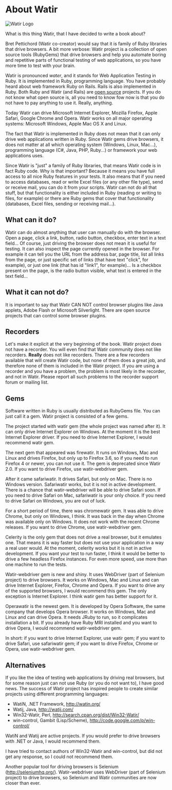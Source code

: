 # About Watir

![Watir Logo](https://raw.github.com/watir/watirbook/master/images/watir_logo.jpg)

What is this thing Watir, that I have decided to write a book about?

Bret Pettichord (Watir co-creator) would say that it is family of Ruby libraries that drive browsers. A bit more verbose: Watir project is a collection of open source tools (RubyGems) that drive browsers and help you automate boring and repetitive parts of functional testing of web applications, so you have more time to test with your brain.

Watir is pronounced *water*, and it stands for Web Application Testing in Ruby. It is implemented in Ruby, programming language. You have probably heard about web framework Ruby on Rails. Rails is also implemented in Ruby. Both Ruby and Watir (and Rails) are [open source](http://en.wikipedia.org/wiki/Open_source) projects. If you do not know what open source is, all you need to know fow now is that you do not have to pay anything to use it. Really, anything.

Today Watir can drive Microsoft Internet Explorer, Mozilla Firefox, Apple Safari, Google Chrome and Opera. Watir works on all major operating systems: Microsoft Windows, Apple Mac OS X and Linux.

The fact that Watir is implemented in Ruby does not mean that it can only drive web applications written in Ruby. Since Watir gems drive browsers, it does not matter at all which operating system (Windows, Linux, Mac...), programming language (C#, Java, PHP, Ruby...) or framework your web applications uses.

Since Watir is "just" a family of Ruby libraries, that means Watir code is in fact Ruby code. Why is that important? Because it means you have full access to all nice Ruby features in your tests. It also means that if you need to access databases, read or write Excel files (or any other file type), send or receive mail, you can do it from your scripts. Watir can not do all that stuff, but that functionality is either included in Ruby (reading or writing to files, for example) or there are Ruby gems that cover that functionality (databases, Excel files, sending or receiving mail...).

## What can it do?

Watir can do almost anything that user can manually do with the browser. Open a page, click a link, button, radio button, checkbox, enter text in a text field... Of course, just driving the browser does not mean it is useful for testing. It can also inspect the page currently opened in the browser. For example it can tell you the URL from the address bar, page title, list all links from the page, or just specific set of links (that have text "click", for example), or just one link (that has id "link1", for example)... Is a checkbox present on the page, is the radio button visible, what text is entered in the text field...

## What it can not do?

It is important to say that Watir CAN NOT control browser plugins like Java applets, Adobe Flash or Microsoft Silverlight. There are open source projects that can control some browser plugins.

## Recorders

Let's make it explicit at the very beginning of the book. Watir project does not have a recorder. You will even find that Watir community does not like recorders. **Really** does not like recorders. There are a few recorders available that will create Watir code, but none of them does a great job, and therefore none of them is included in the Watir project. If you are using a recorder and you have a problem, the problem is most likely in the recorder, and not in Watir. Please report all such problems to the recorder support forum or mailing list.

## Gems

Software written in Ruby is usually distributed as RubyGems file. You can just call it a gem. Watir project is consisted of a few gems.

The project started with watir gem (the whole project was named after it). It can only drive Internet Explorer on Windows. At the moment it is the best Internet Explorer driver. If you need to drive Internet Explorer, I would recommend watir gem.

The next gem that appeared was firewatir. It runs on Windows, Mac and Linux and drives Firefox, but only up to Firefox 3.6, so if you need to run Firefox 4 or newer, you can not use it. The gem is deprecated since Watir 2.0. If you want to drive Firefox, use watir-webdriver gem.

After it came safariwatir. It drives Safari, but only on Mac. There is no Windows version. Safariwatir works, but it is not in active development. There is a chance that watir-webdriver will be able to drive Safari soon. If you need to drive Safari on Mac, safariwatir is your only choice. If you need to drive Safari on Windows, you are out of luck.

For a short period of time, there was chromewatir gem. It was able to drive Chrome, but only on Windows, I think. It was back in the day when Chrome was available only on Windows. It does not work with the recent Chrome releases. If you want to drive Chrome, use watir-webdriver gem.

Celerity is the only gem that does not drive a real browser, but it emulates one. That means it is way faster but does not use your application in a way a real user would. At the moment, celerity works but it is not in active development. If you want your test to run faster, I think it would be better to drive a few headless Firefox instances. For even more speed, use more than one machine to run the tests.

Watir-webdriver gem is new and shiny. It uses WebDriver (part of Selenium project) to drive browsers. It works on Windows, Mac and Linux and can drive Internet Explorer, Firefox, Chrome and Opera. If you want to drive any of the supported browsers, I would recommend this gem. The only exception is Internet Explorer. I think watir gem has better support for it.

Operawatir is the newest gem. It is developed by Opera Software, the same company that develops Opera browser. It works on Windows, Mac and Linux and can drive Opera. It needs JRuby to run, so it complicates installation a bit. If you already have Ruby MRI installed and you want to drive Opera, I would recommend watir-webdriver gem.

In short: if you want to drive Internet Explorer, use watir gem; if you want to drive Safari, use safariwatir gem; if you want to drive Firefox, Chrome or Opera, use watir-webdriver gem.

## Alternatives

If you like the idea of testing web applications by driving real browsers, but for some reason just can not use Ruby (or you do not want to), I have good news. The success of Watir project has inspired people to create similar projects using different programming languages:

- WatiN, .NET Framework, http://watin.org/
- Watij, Java, http://watij.com/
- Win32-Watir, Perl, http://search.cpan.org/dist/Win32-Watir/
- win-control, Gambit (Lisp/Scheme), http://code.google.com/p/win-control/

WatiN and Watij are active projects. If you would prefer to drive browsers with .NET or Java, I would recommend them.

I have tried to contact authors of Win32-Watir and win-control, but did not get any response, so I could not recommend them.

Another popular tool for driving browsers is Selenium (http://seleniumhq.org/). Watir-webdriver uses WebDriver (part of Selenium project) to drive browsers, so Selenium and Watir communities are now closer than ever.



